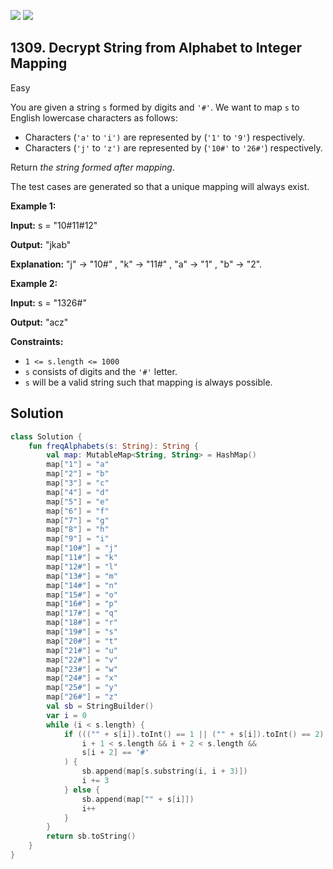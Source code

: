 [![](https://img.shields.io/github/stars/javadev/LeetCode-in-Kotlin?label=Stars&style=flat-square)](https://github.com/javadev/LeetCode-in-Kotlin)
[![](https://img.shields.io/github/forks/javadev/LeetCode-in-Kotlin?label=Fork%20me%20on%20GitHub%20&style=flat-square)](https://github.com/javadev/LeetCode-in-Kotlin/fork)

## 1309\. Decrypt String from Alphabet to Integer Mapping

Easy

You are given a string `s` formed by digits and `'#'`. We want to map `s` to English lowercase characters as follows:

*   Characters (`'a'` to `'i')` are represented by (`'1'` to `'9'`) respectively.
*   Characters (`'j'` to `'z')` are represented by (`'10#'` to `'26#'`) respectively.

Return _the string formed after mapping_.

The test cases are generated so that a unique mapping will always exist.

**Example 1:**

**Input:** s = "10#11#12"

**Output:** "jkab"

**Explanation:** "j" -> "10#" , "k" -> "11#" , "a" -> "1" , "b" -> "2".

**Example 2:**

**Input:** s = "1326#"

**Output:** "acz"

**Constraints:**

*   `1 <= s.length <= 1000`
*   `s` consists of digits and the `'#'` letter.
*   `s` will be a valid string such that mapping is always possible.

## Solution

```kotlin
class Solution {
    fun freqAlphabets(s: String): String {
        val map: MutableMap<String, String> = HashMap()
        map["1"] = "a"
        map["2"] = "b"
        map["3"] = "c"
        map["4"] = "d"
        map["5"] = "e"
        map["6"] = "f"
        map["7"] = "g"
        map["8"] = "h"
        map["9"] = "i"
        map["10#"] = "j"
        map["11#"] = "k"
        map["12#"] = "l"
        map["13#"] = "m"
        map["14#"] = "n"
        map["15#"] = "o"
        map["16#"] = "p"
        map["17#"] = "q"
        map["18#"] = "r"
        map["19#"] = "s"
        map["20#"] = "t"
        map["21#"] = "u"
        map["22#"] = "v"
        map["23#"] = "w"
        map["24#"] = "x"
        map["25#"] = "y"
        map["26#"] = "z"
        val sb = StringBuilder()
        var i = 0
        while (i < s.length) {
            if ((("" + s[i]).toInt() == 1 || ("" + s[i]).toInt() == 2) &&
                i + 1 < s.length && i + 2 < s.length &&
                s[i + 2] == '#'
            ) {
                sb.append(map[s.substring(i, i + 3)])
                i += 3
            } else {
                sb.append(map["" + s[i]])
                i++
            }
        }
        return sb.toString()
    }
}
```